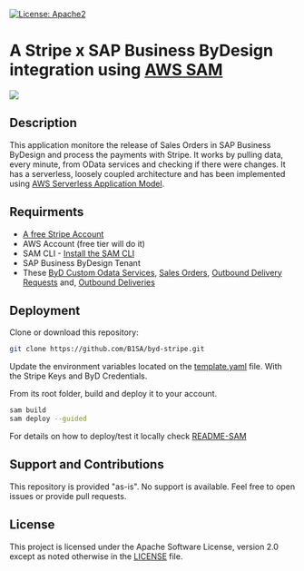 [![License: Apache2](https://img.shields.io/badge/License-Apache2-green.svg)](https://opensource.org/licenses/Apache-2.0)
# A Stripe x SAP Business ByDesign integration using [AWS SAM](https://aws.amazon.com/serverless/sam/)
[![](https://i.imgur.com/uwpTfCB.png)](https://i.imgur.com/uwpTfCB.png)

## Description
This application monitore the release of Sales Orders in SAP Business ByDesign and process the payments with Stripe. It works by pulling data, every minute, from OData services and checking if there were changes. It has a serverless, loosely coupled architecture and has been implemented using [AWS Serverless Application Model](https://aws.amazon.com/serverless/sam/).


## Requirments
* [A free Stripe Account](https://dashboard.stripe.com/)
* AWS Account (free tier will do it)
* SAM CLI - [Install the SAM CLI](https://docs.aws.amazon.com/serverless-application-model/latest/developerguide/serverless-sam-cli-install.html)
* SAP Business ByDesign Tenant
* These [ByD Custom Odata Services](https://github.com/SAP-samples/sapbydesign-api-samples/), [Sales Orders](https://github.com/SAP-samples/sapbydesign-api-samples/blob/master/Custom%20OData%20Services/khsalesorder.xml), [Outbound Delivery Requests](https://github.com/SAP-samples/sapbydesign-api-samples/blob/master/Custom%20OData%20Services/khoutbounddeliveryrequest.xml) and, [Outbound Deliveries](https://github.com/SAP-samples/sapbydesign-api-samples/blob/master/Custom%20OData%20Services/khoutbounddelivery.xml)

## Deployment
Clone or download this repository:
```bash
git clone https://github.com/B1SA/byd-stripe.git
```
Update the environment variables located on the [template.yaml](template.yaml) file. With the Stripe Keys and ByD Credentials.

From its root folder, build and deploy it to your account.
```bash
sam build
sam deploy --guided
```
For details on how to deploy/test it locally check [README-SAM](README-SAM.md)
 
## Support and Contributions
This repository is provided "as-is". No support is available. Feel free to open issues or provide pull requests.

## License
This project is licensed under the Apache Software License, version 2.0 except as noted otherwise in the [LICENSE](LICENSES/Apache-2.0.txt) file.

